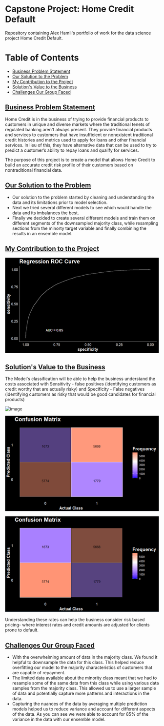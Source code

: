 # Capstone Project: Home Credit Default
Repository containing Alex Hamil's portfolio of work for the data science project Home Credit Default.

# Table of Contents
- [Business Problem Statement](#Business-Problem-Statement)
- [Our Solution to the Problem](#Our-Solution-to-the-Problem)
- [My Contribution to the Project](#My-Contribution-to-the-Project)
- [Solution's Value to the Business](#Solutions-Value-to-the-Business)
- [Challenges Our Group Faced](#Challenges_Our_Group_Faced)


## [Business Problem Statement](#Business-Problem-Statement)
Home Credit is in the business of trying to provide financial products to customers in unique and diverse markets where the traditional tenets of regulated banking aren't always present. They provide financial products and services to customers that have insufficient or nonexistent traditional credit histories and metrics used to apply for loans and other financial services. In lieu of this, they have alternative data that can be used to try to predict a customer’s ability to repay loans and qualify for services.

The purpose of this project is to create a model that allows Home Credit to build an accurate credit risk profile of their customers based on nontraditional financial data.

## [Our Solution to the Problem](#Our-Solution-to-the-Problem)
* Our solution to the problem started by cleaning and understanding the data and its limitations prior to model selection.
* Next we tried several different models to see which would handle the data and its imbalances the best.
* Finally we decided to create several different models and train them on different segments of the downsampled majority class, while resampling sections from the minorty target variable and finally combining the results in an ensemble model.

## [My Contribution to the Project](#My-Contribution-to-the-Project)

![](/images/Regression%20ROC%20Curve.png)

## [Solution's Value to the Business](#Solutions-Value-to-the-Business)

The Model's classification will be able to help the business understand the costs associated with 
Sensitivity - false positives (identifying customers as credit worthy that are actually risky) and 
Specificity - False negatives (identifying customers as risky that would be good candidates for financial products) 

![image](https://github.com/HamtimeUtah/HamtimeUtah.github.io/assets/157656542/6bf544ba-781b-4bff-8e04-9258f5c0cc1c)

![Specificity](images/Business%20Impact%20Specificty.png)

![Sensitivity](images/Business%20Impact%20Sensitivity.png)

Understanding these rates can help the business consider risk based pricing- where interest rates and credit amounts are adjusted for clients prone to default.

## [Challenges Our Group Faced](#Challenges_Our_Group_Faced)
* With the overwhelming amount of data in the majority class. We found it helpful to downsample the data for this class. This helped reduce overfitting our model to the majority characteristics of customers that are capable of repayment. 
* The limited data available about the minority class meant that we had to resample some of the same data from this class while using various data samples from the majority class. This allowed us to use a larger sample of data and potentially capture more patterns and interactions in the data.
* Capturing the nuances of the data by averaging multiple prediction models helped us to reduce variance and account for different aspects of the data. As you can see we were able to account for 85% of the variance in the data with our ensemble model. 


